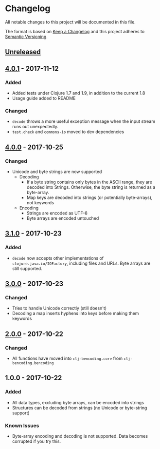 # Changelog
All notable changes to this project will be documented in this file.

The format is based on [Keep a Changelog](http://keepachangelog.com/en/1.0.0/)
and this project adheres to [Semantic Versioning](http://semver.org/spec/v2.0.0.html).

## [Unreleased]

## [4.0.1] - 2017-11-12
### Added
- Added tests under Clojure 1.7 and 1.9, in addition to the current 1.8
- Usage guide added to README

### Changed
- `decode` throws a more useful exception message when the input stream runs out unexpectedly.
- `test.check` and `commons-io` moved to dev dependencies

## [4.0.0] - 2017-10-25
### Changed
- Unicode and byte strings are now supported
  - Decoding
    - If a byte string contains only bytes in the ASCII range, they are decoded into Strings.
      Otherwise, the byte string is returned as a byte-array.
    - Map keys are decoded into strings (or potentially byte-arrays), not keywords
  - Encoding
    - Strings are encoded as UTF-8
    - Byte arrays are encoded untouched

## [3.1.0] - 2017-10-23
### Added
- `decode` now accepts other implementations of `clojure.java.io/IOFactory`,
  including files and URLs. Byte arrays are still supported.

## [3.0.0] - 2017-10-23
### Changed
- Tries to handle Unicode correctly (still doesn't)
- Decoding a map inserts hyphens into keys before making them keywords

## [2.0.0] - 2017-10-22
### Changed
- All functions have moved into `clj-bencoding.core` from `clj-bencoding.bencoding`

## 1.0.0 - 2017-10-22
### Added
- All data types, excluding byte arrays, can be encoded into strings
- Structures can be decoded from strings (no Unicode or byte-string support)

### Known Issues
- Byte-array encoding and decoding is not supported.
  Data becomes corrupted if you try this.

[Unreleased]: https://github.com/cantido/clj-bencode/compare/4.0.1...HEAD
[4.0.1]: https://github.com/cantido/clj-bencode/compare/4.0.0...4.0.1
[4.0.0]: https://github.com/cantido/clj-bencode/compare/3.1.0...4.0.0
[3.1.0]: https://github.com/cantido/clj-bencode/compare/3.0.0...3.1.0
[3.0.0]: https://github.com/cantido/clj-bencode/compare/2.0.0...3.0.0
[2.0.0]: https://github.com/cantido/clj-bencode/compare/1.0.0...2.0.0
